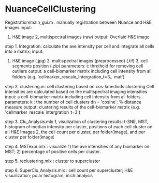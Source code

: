 # NuanceCellClustering


Registration/main_gui.m : manually registration between Nuance and H&E images
input: 
1. H&E image 
2, multispectral images (raw)
output:
Overlaid H&E image


step 1. Integration: calculate the ave intensity per cell and integrate all cells into a matrix;
input: 
1. H&E image (.jpg)
2, multispectral images (preprocessed) (.tif)
3, cell segments position (.zip)
parameters: t: threthold for removing cell outliers 
output: a cell-biomarker matrix including cell intensity from all folders (e.g. 'cellmarker_rescale_intergration_t=3。mat')


step 2. clustering.m: cell clustering based on cos-kmediods clustering 
Cell intensities are calculated based on the multispectral imaging intensities
input: a cell-biomarker matrix including cell intensity from all folders
parameters:
k : the number of cell clusters
dn = 'cosine'; % distance measure
output: clustering results of the cell-biomarker matrix (e.g. 'cellmarker_rescale_intergration_t=3')


step 3. Clu_Analysis.mlx
1, visulization of clustering results: t-SNE, MST, histogram of median intensity per cluster,  positions of each cell cluster on all H&E Images
2, the cell count per cluster, per folder(image), and per cluster per folder(image)

step 4. MSTexpr.mlx : visualize 1) the ave intensities of any biomarker on MST; 2) percentage of positive cells per cluster.

step 5. reclustering.mlx : cluster to supercluster 

step 6. SuperClu_Analysis.mix : cell count per supercluster; H&E visualization; polar histogram; inich analysis
